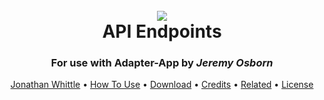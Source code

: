<h1 align="center">
  <br>
  <img src="https://picsum.photos/200/300/?blur">
  <br>
  	API Endpoints
  <br>
</h1>
<h3 align="center">For use with Adapter-App by <i>Jeremy Osborn</i></h3>

<p align="center">
  <a href="jonathanwhittledev.com">Jonathan Whittle</a> •
  <a href="#how-to-use">How To Use</a> •
  <a href="#download">Download</a> •
  <a href="#credits">Credits</a> •
  <a href="#related">Related</a> •
  <a href="#license">License</a>
</p>


